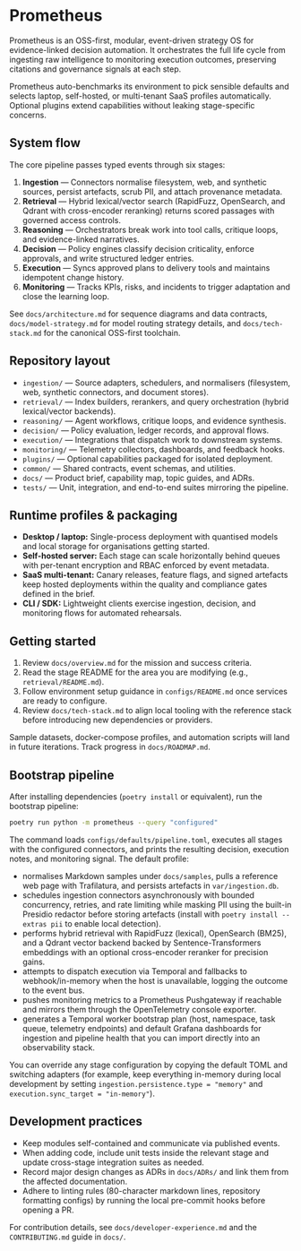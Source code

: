 # Prometheus

Prometheus is an OSS-first, modular, event-driven strategy OS for
evidence-linked decision automation. It orchestrates the full life cycle from
ingesting raw intelligence to monitoring execution outcomes, preserving
citations and governance signals at each step.

Prometheus auto-benchmarks its environment to pick sensible defaults and
selects laptop, self-hosted, or multi-tenant SaaS profiles automatically.
Optional plugins extend capabilities without leaking stage-specific concerns.

## System flow

The core pipeline passes typed events through six stages:

1. **Ingestion** — Connectors normalise filesystem, web, and synthetic sources,
   persist artefacts, scrub PII, and attach provenance metadata.
2. **Retrieval** — Hybrid lexical/vector search (RapidFuzz, OpenSearch, and
   Qdrant with cross-encoder reranking) returns scored passages with governed
   access controls.
3. **Reasoning** — Orchestrators break work into tool calls, critique loops, and
   evidence-linked narratives.
4. **Decision** — Policy engines classify decision criticality, enforce
   approvals, and write structured ledger entries.
5. **Execution** — Syncs approved plans to delivery tools and maintains
   idempotent change history.
6. **Monitoring** — Tracks KPIs, risks, and incidents to trigger adaptation and
   close the learning loop.

See `docs/architecture.md` for sequence diagrams and data contracts,
`docs/model-strategy.md` for model routing strategy details, and
`docs/tech-stack.md` for the canonical OSS-first toolchain.

## Repository layout

- `ingestion/` — Source adapters, schedulers, and normalisers (filesystem, web,
  synthetic connectors, and document stores).
- `retrieval/` — Index builders, rerankers, and query orchestration (hybrid
  lexical/vector backends).
- `reasoning/` — Agent workflows, critique loops, and evidence synthesis.
- `decision/` — Policy evaluation, ledger records, and approval flows.
- `execution/` — Integrations that dispatch work to downstream systems.
- `monitoring/` — Telemetry collectors, dashboards, and feedback hooks.
- `plugins/` — Optional capabilities packaged for isolated deployment.
- `common/` — Shared contracts, event schemas, and utilities.
- `docs/` — Product brief, capability map, topic guides, and ADRs.
- `tests/` — Unit, integration, and end-to-end suites mirroring the pipeline.

## Runtime profiles & packaging

- **Desktop / laptop:** Single-process deployment with quantised models and
  local storage for organisations getting started.
- **Self-hosted server:** Each stage can scale horizontally behind queues
  with per-tenant encryption and RBAC enforced by event metadata.
- **SaaS multi-tenant:** Canary releases, feature flags, and signed artefacts
  keep hosted deployments within the quality and compliance gates defined in
  the brief.
- **CLI / SDK:** Lightweight clients exercise ingestion, decision, and
  monitoring flows for automated rehearsals.

## Getting started

1. Review `docs/overview.md` for the mission and success criteria.
2. Read the stage README for the area you are modifying (e.g.,
   `retrieval/README.md`).
3. Follow environment setup guidance in `configs/README.md` once services are
   ready to configure.
4. Review `docs/tech-stack.md` to align local tooling with the reference stack
   before introducing new dependencies or providers.

Sample datasets, docker-compose profiles, and automation scripts will land in
future iterations. Track progress in `docs/ROADMAP.md`.

## Bootstrap pipeline

After installing dependencies (`poetry install` or equivalent), run the
bootstrap pipeline:

```bash
poetry run python -m prometheus --query "configured"
```

The command loads `configs/defaults/pipeline.toml`, executes all stages with the
configured connectors, and prints the resulting decision, execution notes, and
monitoring signal. The default profile:

- normalises Markdown samples under `docs/samples`, pulls a reference web page
  with Trafilatura, and persists artefacts in `var/ingestion.db`.
- schedules ingestion connectors asynchronously with bounded concurrency,
  retries, and rate limiting while masking PII using the built-in Presidio
  redactor before storing artefacts (install with `poetry install --extras pii`
  to enable local detection).
- performs hybrid retrieval with RapidFuzz (lexical), OpenSearch (BM25), and a
  Qdrant vector backend backed by Sentence-Transformers embeddings with an
  optional cross-encoder reranker for precision gains.
- attempts to dispatch execution via Temporal and fallbacks to webhook/in-memory
  when the host is unavailable, logging the outcome to the event bus.
- pushes monitoring metrics to a Prometheus Pushgateway if reachable and mirrors
  them through the OpenTelemetry console exporter.
- generates a Temporal worker bootstrap plan (host, namespace, task queue,
  telemetry endpoints) and default Grafana dashboards for ingestion and
  pipeline health that you can import directly into an observability stack.

You can override any stage configuration by copying the default TOML and
switching adapters (for example, keep everything in-memory during local
development by setting `ingestion.persistence.type = "memory"` and
`execution.sync_target = "in-memory"`).

## Development practices

- Keep modules self-contained and communicate via published events.
- When adding code, include unit tests inside the relevant stage and update
  cross-stage integration suites as needed.
- Record major design changes as ADRs in `docs/ADRs/` and link them from the
  affected documentation.
- Adhere to linting rules (80-character markdown lines, repository formatting
  configs) by running the local pre-commit hooks before opening a PR.

For contribution details, see `docs/developer-experience.md` and the
`CONTRIBUTING.md` guide in `docs/`.
